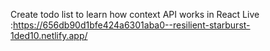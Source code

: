 Create todo list to learn how context API works in React
Live :https://656db90d1bfe424a6301aba0--resilient-starburst-1ded10.netlify.app/
